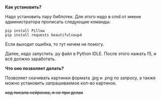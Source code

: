 **Как установить?**

Надо установить пару библотек. Для этого надо в cmd от имени администратора прописать следующие команды:
```
pip install Pillow
pip install requests beautifulsoup4 
```

Если выходит ошибка, то тут ничем не помогу.

Далее, надо запустить .py файл в Python IDLE. После этого нажать f5, и всё должно заработать.



**Что оно позволяет делать?**

Позволяет скачивать картинки формата .jpg и .png по запросу, а также можно установить запрашиваемое кол-во картинок.

~~код писала нейронка, я не при делах~~
